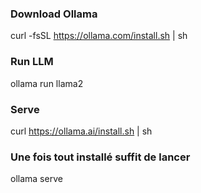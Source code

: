 ### Download Ollama

curl -fsSL https://ollama.com/install.sh | sh

### Run LLM

ollama run llama2

### Serve 

curl https://ollama.ai/install.sh | sh

### Une fois tout installé suffit de lancer
ollama serve